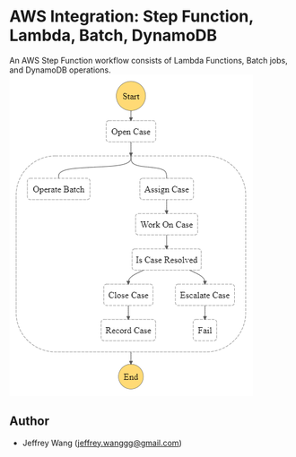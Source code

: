 # AWS Integration: Step Function, Lambda, Batch, DynamoDB
An AWS Step Function workflow consists of Lambda Functions, Batch jobs, and DynamoDB operations.
![stepfunction.png](../StepFunction-Batch-DDB.png)
## Author <a name = "author"></a>
- Jeffrey Wang (jeffrey.wanggg@gmail.com)